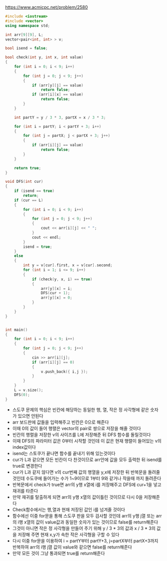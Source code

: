 https://www.acmicpc.net/problem/2580
```C++
#include <iostream>
#include <vector>
using namespace std;

int arr[9][9], L;
vector<pair<int, int> > v;

bool isend = false;

bool check(int y, int x, int value)
{
	for (int i = 0; i < 9; i++)
	{
		for (int j = 0; j < 9; j++)
		{
			if (arr[y][j] == value)
				return false;
			if (arr[i][x] == value)
				return false;
		}
	}

	int partY = y / 3 * 3, partX = x / 3 * 3;

	for (int i = partY; i < partY + 3; i++)
	{
		for (int j = partX; j < partX + 3; j++)
		{
			if (arr[i][j] == value)
				return false;
		}
	}

	return true;
}

void DFS(int cur)
{
	if (isend == true)
		return;
	if (cur == L)
	{
		for (int i = 0; i < 9; i++)
		{
			for (int j = 0; j < 9; j++)
			{
				cout << arr[i][j] << " ";
			}
			cout << endl;
		}
		isend = true;
	}
	else
	{
		int y = v[cur].first, x = v[cur].second;
		for (int i = 1; i <= 9; i++)
		{
			if (check(y, x, i) == true)
			{
				arr[y][x] = i;
				DFS(cur + 1);
				arr[y][x] = 0;
			}
		}
	}
}


int main()
{
	for (int i = 0; i < 9; i++)
	{
		for (int j = 0; j < 9; j++)
		{
			cin >> arr[i][j];
			if (arr[i][j] == 0)
			{
				v.push_back({ i,j });
			}
		}
	}
	L = v.size();
	DFS(0);
}
```
- 스도쿠 문제의 핵심은 빈칸에 해당하는  동일한 행, 열, 작은 정 사각형에 같은 숫자가 있으면 안된다
- arr 보드판에 값들을 입력해주고 빈칸은 0으로 해준다
- 이때 0의 값이 들어 행렬은 vector의 pair로 쌍으로 저장을 해줄 것이다
- 빈칸의 행렬을 저장한 v의 사이즈를 L에 저장해준 뒤 DFS 함수를 돌릴것이다
- 이때 DFS의 파라미터 값은 0부터 시작할 것인데 이 값은 현재 행렬이 들어있는 v의 index값이다
- isend는 스토쿠가 끝나면 함수를 끝내기 위해 있는것이다
- cur가 L과 같으면 모든 빈칸이 다 찬것이므로 arr안에 값을 모두 출력한 뒤 isend를 true로 변경한다
- cur가 L과 같지 않다면 v의 cur번째 값의 행열을 y,x에 저장한 뒤 반복문을 돌려줄 것인데 수도쿠에 들어가는 수가 1~9이므로 1부터 9와 같거나 작을때 까지 돌려준다
- 반복문에서 check가 true면 arr의 y행 x열에 i를 저장해주고 DFS에 cur+1을 넣고 재귀를 타준다
- 만약 재귀를 탈출하게 되면 arr의 y행 x열의 값이틀린 것이므로 다시 0을 저장해준다
- Check함수에서는 행,열과 현재 저장된 값인 i를 넘겨줄 것이다
- 함수에선 이중 for문을 통해 스도쿠 판을 모두 검사할 것인데 arr의 y행 j열 또는 arr의 i행 x열의 값이 value값과 동일한 숫자가 있는 것이므로 false를 return해준다
- 그것이 아니면 작은 정 사각형을 만들어 주기 위해 y / 3 * 3의 값과 x / 3 * 3의 값을 저장해 주면 현재 x,y가 속한 작은 사각형을 구할 수 있다
- 다시 이중 for문을 이용하여 i = partY부터 partY+3, j=partX부터 partX+3까지 반복하여 arr의 i행 j열 값이 value와 같으면 false를 return해준다
- 만약 모든 것이 그냥 통과되면 true를 return해준다
